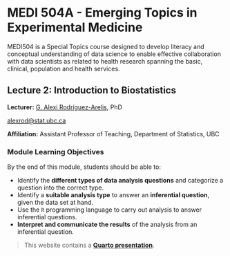 # MEDI 504A - Emerging Topics in Experimental Medicine

MEDI504 is a Special Topics course designed to develop literacy and conceptual understanding of data science to enable effective collaboration with data scientists as related to health research spanning the basic, clinical, population and health services.

## Lecture 2: Introduction to Biostatistics

**Lecturer:** [G. Alexi Rodríguez-Arelis](https://alexrod.netlify.app), PhD

alexrod@stat.ubc.ca

**Affiliation:** Assistant Professor of Teaching, Department of Statistics, UBC

### Module Learning Objectives

By the end of this module, students should be able to:

- Identify the **different types of data analysis questions** and categorize a question into the correct type.
- Identify a  **suitable analysis type** to answer an **inferential question**, given the data set at hand.
- Use the `R` programming language to carry out analysis to answer inferential questions.
- **Interpret and communicate the results** of the analysis from an inferential question.

> This website contains a [**Quarto presentation**](https://alexrod61.github.io/MEDI504-basic-biostats-2025/slides/MEDI504-basic-biostats-2025.html#/title-slide).
